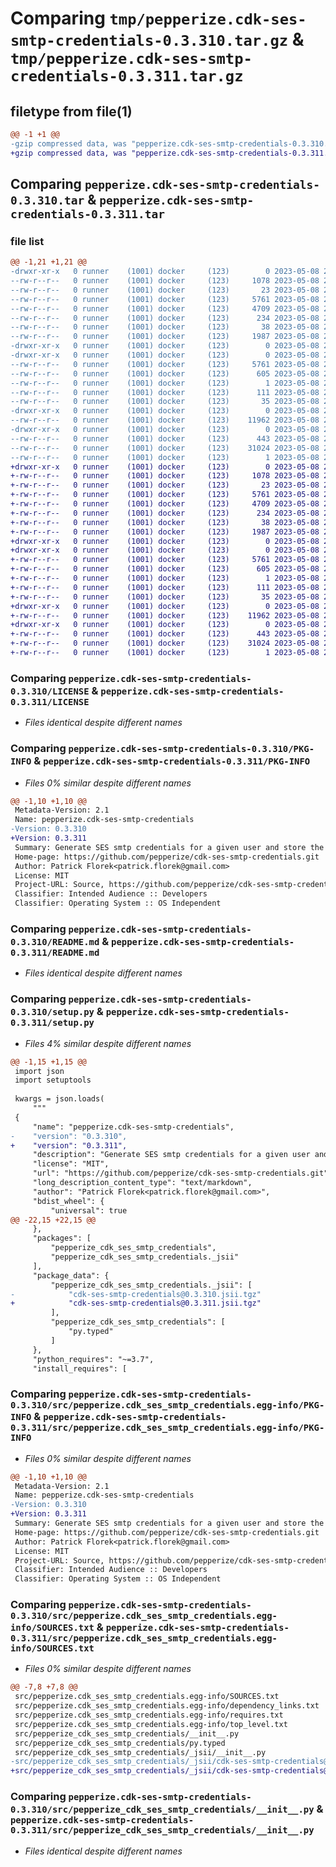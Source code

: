 # Comparing `tmp/pepperize.cdk-ses-smtp-credentials-0.3.310.tar.gz` & `tmp/pepperize.cdk-ses-smtp-credentials-0.3.311.tar.gz`

## filetype from file(1)

```diff
@@ -1 +1 @@
-gzip compressed data, was "pepperize.cdk-ses-smtp-credentials-0.3.310.tar", last modified: Mon May  8 23:20:46 2023, max compression
+gzip compressed data, was "pepperize.cdk-ses-smtp-credentials-0.3.311.tar", last modified: Mon May  8 23:25:42 2023, max compression
```

## Comparing `pepperize.cdk-ses-smtp-credentials-0.3.310.tar` & `pepperize.cdk-ses-smtp-credentials-0.3.311.tar`

### file list

```diff
@@ -1,21 +1,21 @@
-drwxr-xr-x   0 runner    (1001) docker     (123)        0 2023-05-08 23:20:46.047397 pepperize.cdk-ses-smtp-credentials-0.3.310/
--rw-r--r--   0 runner    (1001) docker     (123)     1078 2023-05-08 23:20:30.000000 pepperize.cdk-ses-smtp-credentials-0.3.310/LICENSE
--rw-r--r--   0 runner    (1001) docker     (123)       23 2023-05-08 23:20:30.000000 pepperize.cdk-ses-smtp-credentials-0.3.310/MANIFEST.in
--rw-r--r--   0 runner    (1001) docker     (123)     5761 2023-05-08 23:20:46.047397 pepperize.cdk-ses-smtp-credentials-0.3.310/PKG-INFO
--rw-r--r--   0 runner    (1001) docker     (123)     4709 2023-05-08 23:20:30.000000 pepperize.cdk-ses-smtp-credentials-0.3.310/README.md
--rw-r--r--   0 runner    (1001) docker     (123)      234 2023-05-08 23:20:30.000000 pepperize.cdk-ses-smtp-credentials-0.3.310/pyproject.toml
--rw-r--r--   0 runner    (1001) docker     (123)       38 2023-05-08 23:20:46.047397 pepperize.cdk-ses-smtp-credentials-0.3.310/setup.cfg
--rw-r--r--   0 runner    (1001) docker     (123)     1987 2023-05-08 23:20:30.000000 pepperize.cdk-ses-smtp-credentials-0.3.310/setup.py
-drwxr-xr-x   0 runner    (1001) docker     (123)        0 2023-05-08 23:20:46.043397 pepperize.cdk-ses-smtp-credentials-0.3.310/src/
-drwxr-xr-x   0 runner    (1001) docker     (123)        0 2023-05-08 23:20:46.047397 pepperize.cdk-ses-smtp-credentials-0.3.310/src/pepperize.cdk_ses_smtp_credentials.egg-info/
--rw-r--r--   0 runner    (1001) docker     (123)     5761 2023-05-08 23:20:46.000000 pepperize.cdk-ses-smtp-credentials-0.3.310/src/pepperize.cdk_ses_smtp_credentials.egg-info/PKG-INFO
--rw-r--r--   0 runner    (1001) docker     (123)      605 2023-05-08 23:20:46.000000 pepperize.cdk-ses-smtp-credentials-0.3.310/src/pepperize.cdk_ses_smtp_credentials.egg-info/SOURCES.txt
--rw-r--r--   0 runner    (1001) docker     (123)        1 2023-05-08 23:20:46.000000 pepperize.cdk-ses-smtp-credentials-0.3.310/src/pepperize.cdk_ses_smtp_credentials.egg-info/dependency_links.txt
--rw-r--r--   0 runner    (1001) docker     (123)      111 2023-05-08 23:20:46.000000 pepperize.cdk-ses-smtp-credentials-0.3.310/src/pepperize.cdk_ses_smtp_credentials.egg-info/requires.txt
--rw-r--r--   0 runner    (1001) docker     (123)       35 2023-05-08 23:20:46.000000 pepperize.cdk-ses-smtp-credentials-0.3.310/src/pepperize.cdk_ses_smtp_credentials.egg-info/top_level.txt
-drwxr-xr-x   0 runner    (1001) docker     (123)        0 2023-05-08 23:20:46.047397 pepperize.cdk-ses-smtp-credentials-0.3.310/src/pepperize_cdk_ses_smtp_credentials/
--rw-r--r--   0 runner    (1001) docker     (123)    11962 2023-05-08 23:20:30.000000 pepperize.cdk-ses-smtp-credentials-0.3.310/src/pepperize_cdk_ses_smtp_credentials/__init__.py
-drwxr-xr-x   0 runner    (1001) docker     (123)        0 2023-05-08 23:20:46.047397 pepperize.cdk-ses-smtp-credentials-0.3.310/src/pepperize_cdk_ses_smtp_credentials/_jsii/
--rw-r--r--   0 runner    (1001) docker     (123)      443 2023-05-08 23:20:30.000000 pepperize.cdk-ses-smtp-credentials-0.3.310/src/pepperize_cdk_ses_smtp_credentials/_jsii/__init__.py
--rw-r--r--   0 runner    (1001) docker     (123)    31024 2023-05-08 23:20:30.000000 pepperize.cdk-ses-smtp-credentials-0.3.310/src/pepperize_cdk_ses_smtp_credentials/_jsii/cdk-ses-smtp-credentials@0.3.310.jsii.tgz
--rw-r--r--   0 runner    (1001) docker     (123)        1 2023-05-08 23:20:30.000000 pepperize.cdk-ses-smtp-credentials-0.3.310/src/pepperize_cdk_ses_smtp_credentials/py.typed
+drwxr-xr-x   0 runner    (1001) docker     (123)        0 2023-05-08 23:25:42.646983 pepperize.cdk-ses-smtp-credentials-0.3.311/
+-rw-r--r--   0 runner    (1001) docker     (123)     1078 2023-05-08 23:25:31.000000 pepperize.cdk-ses-smtp-credentials-0.3.311/LICENSE
+-rw-r--r--   0 runner    (1001) docker     (123)       23 2023-05-08 23:25:31.000000 pepperize.cdk-ses-smtp-credentials-0.3.311/MANIFEST.in
+-rw-r--r--   0 runner    (1001) docker     (123)     5761 2023-05-08 23:25:42.646983 pepperize.cdk-ses-smtp-credentials-0.3.311/PKG-INFO
+-rw-r--r--   0 runner    (1001) docker     (123)     4709 2023-05-08 23:25:31.000000 pepperize.cdk-ses-smtp-credentials-0.3.311/README.md
+-rw-r--r--   0 runner    (1001) docker     (123)      234 2023-05-08 23:25:31.000000 pepperize.cdk-ses-smtp-credentials-0.3.311/pyproject.toml
+-rw-r--r--   0 runner    (1001) docker     (123)       38 2023-05-08 23:25:42.646983 pepperize.cdk-ses-smtp-credentials-0.3.311/setup.cfg
+-rw-r--r--   0 runner    (1001) docker     (123)     1987 2023-05-08 23:25:31.000000 pepperize.cdk-ses-smtp-credentials-0.3.311/setup.py
+drwxr-xr-x   0 runner    (1001) docker     (123)        0 2023-05-08 23:25:42.646983 pepperize.cdk-ses-smtp-credentials-0.3.311/src/
+drwxr-xr-x   0 runner    (1001) docker     (123)        0 2023-05-08 23:25:42.646983 pepperize.cdk-ses-smtp-credentials-0.3.311/src/pepperize.cdk_ses_smtp_credentials.egg-info/
+-rw-r--r--   0 runner    (1001) docker     (123)     5761 2023-05-08 23:25:42.000000 pepperize.cdk-ses-smtp-credentials-0.3.311/src/pepperize.cdk_ses_smtp_credentials.egg-info/PKG-INFO
+-rw-r--r--   0 runner    (1001) docker     (123)      605 2023-05-08 23:25:42.000000 pepperize.cdk-ses-smtp-credentials-0.3.311/src/pepperize.cdk_ses_smtp_credentials.egg-info/SOURCES.txt
+-rw-r--r--   0 runner    (1001) docker     (123)        1 2023-05-08 23:25:42.000000 pepperize.cdk-ses-smtp-credentials-0.3.311/src/pepperize.cdk_ses_smtp_credentials.egg-info/dependency_links.txt
+-rw-r--r--   0 runner    (1001) docker     (123)      111 2023-05-08 23:25:42.000000 pepperize.cdk-ses-smtp-credentials-0.3.311/src/pepperize.cdk_ses_smtp_credentials.egg-info/requires.txt
+-rw-r--r--   0 runner    (1001) docker     (123)       35 2023-05-08 23:25:42.000000 pepperize.cdk-ses-smtp-credentials-0.3.311/src/pepperize.cdk_ses_smtp_credentials.egg-info/top_level.txt
+drwxr-xr-x   0 runner    (1001) docker     (123)        0 2023-05-08 23:25:42.646983 pepperize.cdk-ses-smtp-credentials-0.3.311/src/pepperize_cdk_ses_smtp_credentials/
+-rw-r--r--   0 runner    (1001) docker     (123)    11962 2023-05-08 23:25:31.000000 pepperize.cdk-ses-smtp-credentials-0.3.311/src/pepperize_cdk_ses_smtp_credentials/__init__.py
+drwxr-xr-x   0 runner    (1001) docker     (123)        0 2023-05-08 23:25:42.646983 pepperize.cdk-ses-smtp-credentials-0.3.311/src/pepperize_cdk_ses_smtp_credentials/_jsii/
+-rw-r--r--   0 runner    (1001) docker     (123)      443 2023-05-08 23:25:31.000000 pepperize.cdk-ses-smtp-credentials-0.3.311/src/pepperize_cdk_ses_smtp_credentials/_jsii/__init__.py
+-rw-r--r--   0 runner    (1001) docker     (123)    31024 2023-05-08 23:25:31.000000 pepperize.cdk-ses-smtp-credentials-0.3.311/src/pepperize_cdk_ses_smtp_credentials/_jsii/cdk-ses-smtp-credentials@0.3.311.jsii.tgz
+-rw-r--r--   0 runner    (1001) docker     (123)        1 2023-05-08 23:25:31.000000 pepperize.cdk-ses-smtp-credentials-0.3.311/src/pepperize_cdk_ses_smtp_credentials/py.typed
```

### Comparing `pepperize.cdk-ses-smtp-credentials-0.3.310/LICENSE` & `pepperize.cdk-ses-smtp-credentials-0.3.311/LICENSE`

 * *Files identical despite different names*

### Comparing `pepperize.cdk-ses-smtp-credentials-0.3.310/PKG-INFO` & `pepperize.cdk-ses-smtp-credentials-0.3.311/PKG-INFO`

 * *Files 0% similar despite different names*

```diff
@@ -1,10 +1,10 @@
 Metadata-Version: 2.1
 Name: pepperize.cdk-ses-smtp-credentials
-Version: 0.3.310
+Version: 0.3.311
 Summary: Generate SES smtp credentials for a given user and store the credentials in a SecretsManager Secret.
 Home-page: https://github.com/pepperize/cdk-ses-smtp-credentials.git
 Author: Patrick Florek<patrick.florek@gmail.com>
 License: MIT
 Project-URL: Source, https://github.com/pepperize/cdk-ses-smtp-credentials.git
 Classifier: Intended Audience :: Developers
 Classifier: Operating System :: OS Independent
```

### Comparing `pepperize.cdk-ses-smtp-credentials-0.3.310/README.md` & `pepperize.cdk-ses-smtp-credentials-0.3.311/README.md`

 * *Files identical despite different names*

### Comparing `pepperize.cdk-ses-smtp-credentials-0.3.310/setup.py` & `pepperize.cdk-ses-smtp-credentials-0.3.311/setup.py`

 * *Files 4% similar despite different names*

```diff
@@ -1,15 +1,15 @@
 import json
 import setuptools
 
 kwargs = json.loads(
     """
 {
     "name": "pepperize.cdk-ses-smtp-credentials",
-    "version": "0.3.310",
+    "version": "0.3.311",
     "description": "Generate SES smtp credentials for a given user and store the credentials in a SecretsManager Secret.",
     "license": "MIT",
     "url": "https://github.com/pepperize/cdk-ses-smtp-credentials.git",
     "long_description_content_type": "text/markdown",
     "author": "Patrick Florek<patrick.florek@gmail.com>",
     "bdist_wheel": {
         "universal": true
@@ -22,15 +22,15 @@
     },
     "packages": [
         "pepperize_cdk_ses_smtp_credentials",
         "pepperize_cdk_ses_smtp_credentials._jsii"
     ],
     "package_data": {
         "pepperize_cdk_ses_smtp_credentials._jsii": [
-            "cdk-ses-smtp-credentials@0.3.310.jsii.tgz"
+            "cdk-ses-smtp-credentials@0.3.311.jsii.tgz"
         ],
         "pepperize_cdk_ses_smtp_credentials": [
             "py.typed"
         ]
     },
     "python_requires": "~=3.7",
     "install_requires": [
```

### Comparing `pepperize.cdk-ses-smtp-credentials-0.3.310/src/pepperize.cdk_ses_smtp_credentials.egg-info/PKG-INFO` & `pepperize.cdk-ses-smtp-credentials-0.3.311/src/pepperize.cdk_ses_smtp_credentials.egg-info/PKG-INFO`

 * *Files 0% similar despite different names*

```diff
@@ -1,10 +1,10 @@
 Metadata-Version: 2.1
 Name: pepperize.cdk-ses-smtp-credentials
-Version: 0.3.310
+Version: 0.3.311
 Summary: Generate SES smtp credentials for a given user and store the credentials in a SecretsManager Secret.
 Home-page: https://github.com/pepperize/cdk-ses-smtp-credentials.git
 Author: Patrick Florek<patrick.florek@gmail.com>
 License: MIT
 Project-URL: Source, https://github.com/pepperize/cdk-ses-smtp-credentials.git
 Classifier: Intended Audience :: Developers
 Classifier: Operating System :: OS Independent
```

### Comparing `pepperize.cdk-ses-smtp-credentials-0.3.310/src/pepperize.cdk_ses_smtp_credentials.egg-info/SOURCES.txt` & `pepperize.cdk-ses-smtp-credentials-0.3.311/src/pepperize.cdk_ses_smtp_credentials.egg-info/SOURCES.txt`

 * *Files 0% similar despite different names*

```diff
@@ -7,8 +7,8 @@
 src/pepperize.cdk_ses_smtp_credentials.egg-info/SOURCES.txt
 src/pepperize.cdk_ses_smtp_credentials.egg-info/dependency_links.txt
 src/pepperize.cdk_ses_smtp_credentials.egg-info/requires.txt
 src/pepperize.cdk_ses_smtp_credentials.egg-info/top_level.txt
 src/pepperize_cdk_ses_smtp_credentials/__init__.py
 src/pepperize_cdk_ses_smtp_credentials/py.typed
 src/pepperize_cdk_ses_smtp_credentials/_jsii/__init__.py
-src/pepperize_cdk_ses_smtp_credentials/_jsii/cdk-ses-smtp-credentials@0.3.310.jsii.tgz
+src/pepperize_cdk_ses_smtp_credentials/_jsii/cdk-ses-smtp-credentials@0.3.311.jsii.tgz
```

### Comparing `pepperize.cdk-ses-smtp-credentials-0.3.310/src/pepperize_cdk_ses_smtp_credentials/__init__.py` & `pepperize.cdk-ses-smtp-credentials-0.3.311/src/pepperize_cdk_ses_smtp_credentials/__init__.py`

 * *Files identical despite different names*

